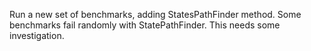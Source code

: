 Run a new set of benchmarks, adding StatesPathFinder method. 
Some benchmarks fail randomly with StatePathFinder. This needs some
investigation.
